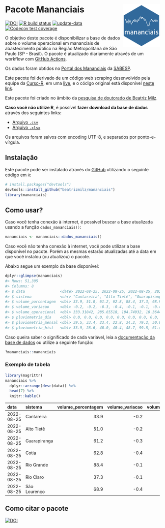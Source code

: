 
<!-- README.md is generated from README.Rmd. Please edit that file -->

# Pacote Mananciais <img src="man/figures/hexlogo.png" align="right" width = "120px"/>

<!-- badges: start -->

[![DOI](https://zenodo.org/badge/DOI/10.5281/zenodo.4733056.svg)](https://doi.org/10.5281/zenodo.4733056)
[![R build
status](https://github.com/beatrizmilz/mananciais/workflows/R-CMD-check/badge.svg)](https://github.com/beatrizmilz/mananciais/actions)
[![update-data](https://github.com/beatrizmilz/mananciais/actions/workflows/2-update_data.yaml/badge.svg)](https://github.com/beatrizmilz/mananciais/actions/workflows/2-update_data.yaml)
[![Codecov test
coverage](https://codecov.io/gh/beatrizmilz/mananciais/branch/master/graph/badge.svg)](https://codecov.io/gh/beatrizmilz/mananciais?branch=master)
<!-- badges: end -->

O objetivo deste pacote é disponibilizar a base de dados sobre o volume
operacional em mananciais de abastecimento público na Região
Metropolitana de São Paulo (SP - Brasil). O pacote é atualizado
diariamente através de um workflow com [GitHub
Actions](https://github.com/beatrizmilz/mananciais/actions).

Os dados foram obtidos no [Portal dos
Mananciais](http://mananciais.sabesp.com.br/Situacao) da
[SABESP](http://site.sabesp.com.br/site/Default.aspx).

Este pacote foi derivado de um código web scraping desenvolvido pela
equipe da [Curso-R](https://www.curso-r.com/), em uma
[live](https://youtu.be/jvZIxrMmOcQ), e o código original está
disponível [neste
link](https://github.com/curso-r/lives/blob/master/drafts/20200730_scraper_sabesp.R).

Este pacote foi criado no âmbito da [pesquisa de doutorado de Beatriz
Milz](https://beatrizmilz.github.io/tese/).

**Caso você não utilize R**, é possível **fazer download da base de
dados** através dos seguintes links:

-   [Arquivo
    `.csv`](https://github.com/beatrizmilz/mananciais/raw/master/inst/extdata/mananciais.csv)
-   [Arquivo
    `.xlsx`](https://github.com/beatrizmilz/mananciais/blob/master/inst/extdata/mananciais.xlsx?raw=true)

Os arquivos foram salvos com encoding UTF-8, e separados por
ponto-e-vírgula.

## Instalação

Este pacote pode ser instalado através do [GitHub](https://github.com/)
utilizando o seguinte código em `R`:

``` r
# install.packages("devtools")
devtools::install_github("beatrizmilz/mananciais")
library(mananciais)
```

## Como usar?

Caso você tenha conexão à internet, é possível buscar a base atualizada
usando a função `dados_mananciais()`:

``` r
mananciais <- mananciais::dados_mananciais() 
```

Caso você não tenha conexão à internet, você pode utilizar a base
disponível no pacote. Porém as mesmas estarão atualizadas até a data em
que você instalou (ou atualizou) o pacote.

Abaixo segue um exemplo da base disponível:

``` r
dplyr::glimpse(mananciais)
#> Rows: 51,305
#> Columns: 8
#> $ data                <date> 2022-08-25, 2022-08-25, 2022-08-25, 2022-08-25, 2…
#> $ sistema             <chr> "Cantareira", "Alto Tietê", "Guarapiranga", "Cotia…
#> $ volume_porcentagem  <dbl> 33.9, 51.0, 61.2, 62.8, 88.4, 37.3, 68.9, 34.1, 51…
#> $ volume_variacao     <dbl> -0.2, -0.2, -0.3, -0.4, -0.1, -0.1, -0.4, -0.1, -0…
#> $ volume_operacional  <dbl> 333.31042, 285.65518, 104.74932, 10.36441, 99.1305…
#> $ pluviometria_dia    <dbl> 0.0, 0.0, 0.0, 0.0, 0.0, 0.0, 0.0, 0.0, 0.1, 0.0, …
#> $ pluviometria_mensal <dbl> 39.5, 33.4, 23.4, 22.8, 34.2, 79.2, 50.0, 39.5, 33…
#> $ pluviometria_hist   <dbl> 33.9, 28.6, 40.0, 40.4, 48.7, 99.8, 61.4, 33.9, 28…
```

Caso queira saber o significado de cada variável, leia a [documentação
da base de
dados](https://beatrizmilz.github.io/mananciais/reference/mananciais.html)
ou utilize a seguinte função:

``` r
?mananciais::mananciais
```

### Exemplo de tabela

``` r
library(magrittr)
mananciais %>% 
  dplyr::arrange(desc(data)) %>% 
  head(7) %>%
  knitr::kable()
```

| data       | sistema      | volume_porcentagem | volume_variacao | volume_operacional | pluviometria_dia | pluviometria_mensal | pluviometria_hist |
|:-----------|:-------------|-------------------:|----------------:|-------------------:|-----------------:|--------------------:|------------------:|
| 2022-08-25 | Cantareira   |               33.9 |            -0.2 |          333.31042 |                0 |                39.5 |              33.9 |
| 2022-08-25 | Alto Tietê   |               51.0 |            -0.2 |          285.65518 |                0 |                33.4 |              28.6 |
| 2022-08-25 | Guarapiranga |               61.2 |            -0.3 |          104.74932 |                0 |                23.4 |              40.0 |
| 2022-08-25 | Cotia        |               62.8 |            -0.4 |           10.36441 |                0 |                22.8 |              40.4 |
| 2022-08-25 | Rio Grande   |               88.4 |            -0.1 |           99.13057 |                0 |                34.2 |              48.7 |
| 2022-08-25 | Rio Claro    |               37.3 |            -0.1 |            5.09353 |                0 |                79.2 |              99.8 |
| 2022-08-25 | São Lourenço |               68.9 |            -0.4 |           61.15857 |                0 |                50.0 |              61.4 |

## Como citar o pacote

[![DOI](https://zenodo.org/badge/DOI/10.5281/zenodo.4733056.svg)](https://doi.org/10.5281/zenodo.4733056)
